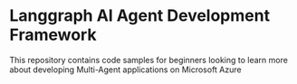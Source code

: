 # Langgraph AI Agent Development Framework
This repository contains code samples for beginners looking to learn more about developing Multi-Agent applications on Microsoft Azure
